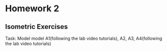 # Homework 2
## Isometric Exercises

Task: Model model A1(following the lab video tutorials), A2, A3, A4(following the
lab video tutorials)
